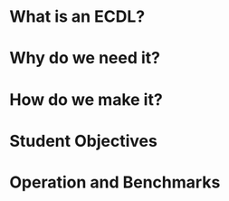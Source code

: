 # What is an ECDL?

# Why do we need it?

# How do we make it?

# Student Objectives

# Operation and Benchmarks


